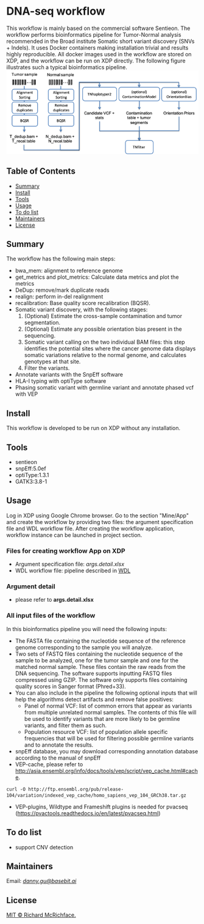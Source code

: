# DNA-seq workflow

This workflow is mainly based on the commercial software Sentieon. The workflow performs bioinformatics pipeline for Tumor-Normal analysis recommended in the Broad institute Somatic short variant discovery (SNVs + Indels). It uses Docker containers making installation trivial and results highly reproducible. All docker images used in the workflow are stored on XDP, and the workflow can be run on XDP directly. The following figure illustrates such a typical bioinformatics pipeline.
![img.png](img.png)

## Table of Contents

- [Summary](#Summary)
- [Install](#install)
- [Tools](#tools)
- [Usage](#usage)
- [To do list](#todolist)
- [Maintainers](#maintainers)
- [License](#license)

## Summary

The workflow has the following main steps:
* bwa_mem: alignment to reference genome
* get_metrics and plot_metrics: Calculate data metrics and plot the metrics
* DeDup: remove/mark duplicate reads
* realign: perform in-del realignment
* recalibration: Base quality score recalibration (BQSR).
* Somatic variant discovery, with the following stages:
    1. (Optional) Estimate the cross-sample contamination and tumor segmentation.
    2. (Optional) Estimate any possible orientation bias present in the sequencing.
    3. Somatic variant calling on the two individual BAM files: this step identifies the potential sites where the cancer genome data displays somatic variations relative to the normal genome, and calculates genotypes at that site.
    4. Filter the variants.
* Annotate variants with the SnpEff software
* HLA-I typing with optiType software
* Phasing somatic variant with germline variant and annotate phased vcf with VEP

## Install

This workflow is developed to be run on XDP without any installation.

## Tools
* sentieon
* snpEff:5.0ef
* optiType:1.3.1
* GATK3:3.8-1

## Usage

Log in XDP using Google Chrome browser. Go to the section "Mine/App" and create the workflow by providing two files: the argument specification file and WDL workflow file. After creating the workflow application, workflow instance can be launched in project section.

### Files for creating workflow App on XDP
- Argument specification file: *args.detail.xlsx*
- WDL workflow file: pipeline described in [WDL](https://github.com/openwdl/wdl)

### Argument detail
- please refer to **args.detail.xlsx**

### All input files of the workflow
In this bioinformatics pipeline you will need the following inputs:
- The FASTA file containing the nucleotide sequence of the reference genome corresponding to the sample you will analyze.
- Two sets of FASTQ files containing the nucleotide sequence of the sample to be analyzed, one for the tumor sample and one for the matched normal sample. These files contain the raw reads from the DNA sequencing. The software supports inputting FASTQ files compressed using GZIP. The software only supports files containing quality scores in Sanger format (Phred+33).
- You can also include in the pipeline the following optional inputs that will help the algorithms detect artifacts and remove false positives:
    * Panel of normal VCF: list of common errors that appear as variants from multiple unrelated normal samples. The contents of this file will be used to identify variants that are more likely to be germline variants, and filter them as such.
    * Population resource VCF: list of population allele specific frequencies that will be used for filtering possible germline variants and to annotate the results.
- snpEff database, you may download corresponding annotation database according to the manual of snpEff 
- VEP-cache, please refer to http://asia.ensembl.org/info/docs/tools/vep/script/vep_cache.html#cache.
```gitignore
curl -O http://ftp.ensembl.org/pub/release-104/variation/indexed_vep_cache/homo_sapiens_vep_104_GRCh38.tar.gz
```
- VEP-plugins, Wildtype and Frameshift plugins is needed for pvacseq (https://pvactools.readthedocs.io/en/latest/pvacseq.html)



## To do list
- support CNV detection

## Maintainers

Email: *danny.gu@basebit.ai*

## License

[MIT © Richard McRichface.](../LICENSE)